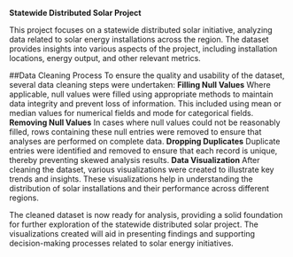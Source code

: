 **Statewide Distributed Solar Project**

This project focuses on a statewide distributed solar initiative, analyzing data related to solar energy installations across the region. The dataset provides insights into various aspects of the project, including installation locations, energy output, and other relevant metrics.

##Data Cleaning Process
To ensure the quality and usability of the dataset, several data cleaning steps were undertaken:
**Filling Null Values**
Where applicable, null values were filled using appropriate methods to maintain data integrity and prevent loss of information. This included using mean or median values for numerical fields and mode for categorical fields.
**Removing Null Values**
In cases where null values could not be reasonably filled, rows containing these null entries were removed to ensure that analyses are performed on complete data.
**Dropping Duplicates**
Duplicate entries were identified and removed to ensure that each record is unique, thereby preventing skewed analysis results.
**Data Visualization**
After cleaning the dataset, various visualizations were created to illustrate key trends and insights. These visualizations help in understanding the distribution of solar installations and their performance across different regions.

The cleaned dataset is now ready for analysis, providing a solid foundation for further exploration of the statewide distributed solar project. The visualizations created will aid in presenting findings and supporting decision-making processes related to solar energy initiatives.
